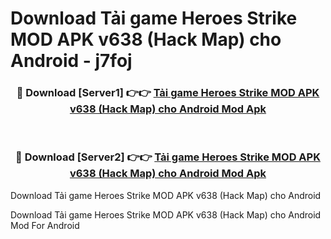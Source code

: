 # Download Tải game Heroes Strike MOD APK v638 (Hack Map) cho Android - j7foj


<div align="center">
<h3>🔴 Download [Server1] 👉👉 <a href="https://apk-comot.site?title=Tải_game_Heroes_Strike_MOD_APK_v638_(Hack_Map)_cho_Android">Tải game Heroes Strike MOD APK v638 (Hack Map) cho Android Mod Apk</a></h3><br>
<h3>🔴 Download [Server2] 👉👉 <a href="https://apk-comot.site?title=Tải_game_Heroes_Strike_MOD_APK_v638_(Hack_Map)_cho_Android">Tải game Heroes Strike MOD APK v638 (Hack Map) cho Android Mod Apk</a></h3>
</div>



Download Tải game Heroes Strike MOD APK v638 (Hack Map) cho Android 

Download Tải game Heroes Strike MOD APK v638 (Hack Map) cho Android Mod For Android